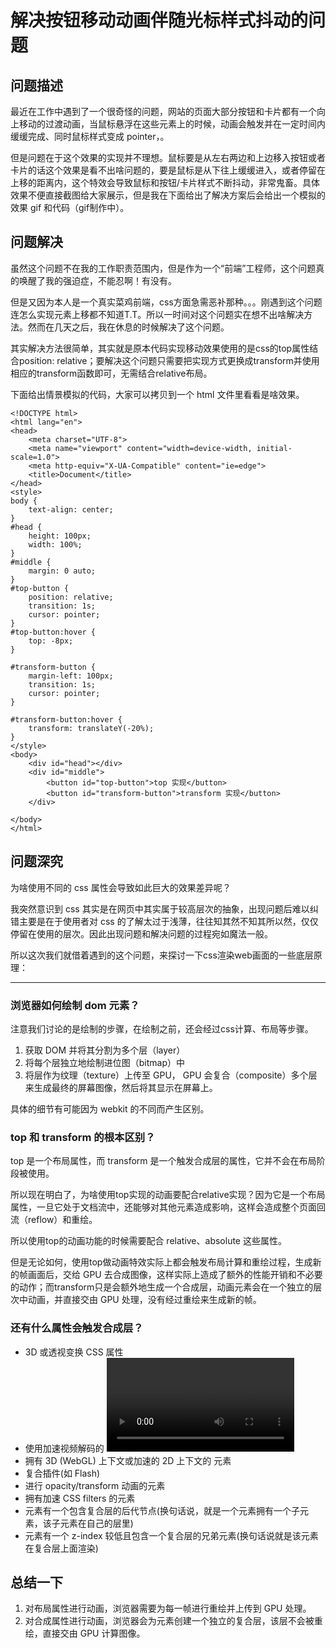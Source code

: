 # 解决按钮移动动画伴随光标样式抖动的问题

## 问题描述

最近在工作中遇到了一个很奇怪的问题，网站的页面大部分按钮和卡片都有一个向上移动的过渡动画，当鼠标悬浮在这些元素上的时候，动画会触发并在一定时间内缓缓完成、同时鼠标样式变成 pointer，。

但是问题在于这个效果的实现并不理想。鼠标要是从左右两边和上边移入按钮或者卡片的话这个效果是看不出啥问题的，要是鼠标是从下往上缓缓进入，或者停留在上移的距离内，这个特效会导致鼠标和按钮/卡片样式不断抖动，非常鬼畜。具体效果不便直接截图给大家展示，但是我在下面给出了解决方案后会给出一个模拟的效果 gif 和代码（gif制作中）。


## 问题解决

虽然这个问题不在我的工作职责范围内，但是作为一个“前端”工程师，这个问题真的唤醒了我的强迫症，不能忍啊！有没有。

但是又因为本人是一个真实菜鸡前端，css方面急需恶补那种。。。刚遇到这个问题连怎么实现元素上移都不知道T.T。所以一时间对这个问题实在想不出啥解决方法。然而在几天之后，我在休息的时候解决了这个问题。

其实解决方法很简单，其实就是原本代码实现移动效果使用的是css的top属性结合position: relative；要解决这个问题只需要把实现方式更换成transform并使用相应的transform函数即可，无需结合relative布局。

下面给出情景模拟的代码，大家可以拷贝到一个 html 文件里看看是啥效果。


    <!DOCTYPE html>
    <html lang="en">
    <head>
        <meta charset="UTF-8">
        <meta name="viewport" content="width=device-width, initial-scale=1.0">
        <meta http-equiv="X-UA-Compatible" content="ie=edge">
        <title>Document</title>
    </head>
    <style>
    body {
        text-align: center;
    }
    #head {
        height: 100px;
        width: 100%;
    }
    #middle {
        margin: 0 auto;
    }
    #top-button {
        position: relative;
        transition: 1s;
        cursor: pointer;
    }
    #top-button:hover {
        top: -8px;
    }

    #transform-button {
        margin-left: 100px;
        transition: 1s;
        cursor: pointer;
    }

    #transform-button:hover {
        transform: translateY(-20%);
    }
    </style>
    <body>
        <div id="head"></div>
        <div id="middle">
            <button id="top-button">top 实现</button>
            <button id="transform-button">transform 实现</button>
        </div>
        
    </body>
    </html>

## 问题深究

为啥使用不同的 css 属性会导致如此巨大的效果差异呢？

我突然意识到 css 其实是在网页中其实属于较高层次的抽象，出现问题后难以纠错主要是在于使用者对 css 的了解太过于浅薄，往往知其然不知其所以然，仅仅停留在使用的层次。因此出现问题和解决问题的过程宛如魔法一般。

所以这次我们就借着遇到的这个问题，来探讨一下css渲染web画面的一些底层原理：

---------------------------------

### 浏览器如何绘制 dom 元素？

注意我们讨论的是绘制的步骤，在绘制之前，还会经过css计算、布局等步骤。

1. 获取 DOM 并将其分割为多个层（layer）
2. 将每个层独立地绘制进位图（bitmap）中
3. 将层作为纹理（texture）上传至 GPU， GPU 会复合（composite）多个层来生成最终的屏幕图像，然后将其显示在屏幕上。

具体的细节有可能因为 webkit 的不同而产生区别。

### top 和 transform 的根本区别？

top 是一个布局属性，而 transform 是一个触发合成层的属性，它并不会在布局阶段被使用。

所以现在明白了，为啥使用top实现的动画要配合relative实现？因为它是一个布局属性，一旦它处于文档流中，还能够对其他元素造成影响，这样会造成整个页面回流（reflow）和重绘。

所以使用top的动画功能的时候需要配合 relative、absolute 这些属性。

但是无论如何，使用top做动画特效实际上都会触发布局计算和重绘过程，生成新的帧画面后，交给 GPU 去合成图像，这样实际上造成了额外的性能开销和不必要的动作；而transform只是会额外地生成一个合成层，动画元素会在一个独立的层次中动画，并直接交由 GPU 处理，没有经过重绘来生成新的帧。


### 还有什么属性会触发合成层？

* 3D 或透视变换 CSS 属性
* 使用加速视频解码的 <video> 元素
* 拥有 3D (WebGL) 上下文或加速的 2D 上下文的 <canvas> 元素
* 复合插件(如 Flash)
* 进行 opacity/transform 动画的元素
* 拥有加速 CSS filters 的元素
* 元素有一个包含复合层的后代节点(换句话说，就是一个元素拥有一个子元素，该子元素在自己的层里)
* 元素有一个 z-index 较低且包含一个复合层的兄弟元素(换句话说就是该元素在复合层上面渲染)


## 总结一下
1. 对布局属性进行动画，浏览器需要为每一帧进行重绘并上传到 GPU 处理。
2. 对合成属性进行动画，浏览器会为元素创建一个独立的复合层，该层不会被重绘，直接交由 GPU 计算图像。